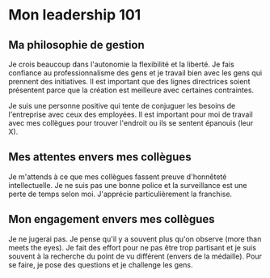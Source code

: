 # Mon leadership 101
## Ma philosophie de gestion
Je crois beaucoup dans l'autonomie la flexibilité et la liberté. Je fais confiance au professionnalisme des gens et je travail bien avec les gens qui prennent des initiatives. Il est important que des lignes directrices soient présentent parce que la création est meilleure avec certaines contraintes. 

Je suis une personne positive qui tente de conjuguer les besoins de l'entreprise avec ceux des employées. Il est important pour moi de travail avec mes collègues pour trouver l'endroit ou ils se sentent épanouis (leur X).

## Mes attentes envers mes collègues
Je m'attends à ce que mes collègues fassent preuve d'honnêteté intellectuelle. Je ne suis pas une bonne police et la surveillance est une perte de temps selon moi. J'apprécie particulièrement la franchise. 

## Mon engagement envers mes collègues
Je ne jugerai pas. Je pense qu'il y a souvent plus qu'on observe (more than meets the eyes). Je fait des effort pour ne pas être trop partisant et je suis souvent à la recherche du point de vu différent (envers de la médaille). Pour se faire, je pose des questions et je challenge les gens. 

